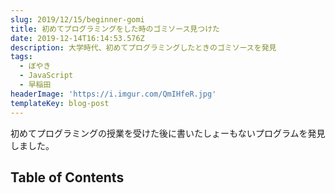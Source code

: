 ```yaml
---
slug: 2019/12/15/beginner-gomi
title: 初めてプログラミングをした時のゴミソース見つけた
date: 2019-12-14T16:14:53.576Z
description: 大学時代、初めてプログラミングしたときのゴミソースを発見
tags:
  - ぼやき
  - JavaScript
  - 早稲田
headerImage: 'https://i.imgur.com/QmIHfeR.jpg'
templateKey: blog-post
---
```

初めてプログラミングの授業を受けた後に書いたしょーもないプログラムを発見しました。

## Table of Contents

```toc

```
